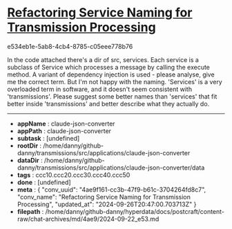 # [Refactoring Service Naming for Transmission Processing](https://claude.ai/chat/4ae9f161-cc3b-47f9-b61c-3704264fd8c7)

e534eb1e-5ab8-4cb4-8785-c05eee778b76

In the code attached there's a dir of src, services. Each service is a subclass of Service which processes a message by calling the execute method. A variant of dependency injection is used - please analyse, give me the correct term. But I'm not happy with the naming. 'Services' is a very overloaded term in software, and it doesn't seem consistent with 'transmissions'. Please suggest some better names than 'services' that fit better inside 'transmissions' and better describe what they actually do.

---

* **appName** : claude-json-converter
* **appPath** : claude-json-converter
* **subtask** : [undefined]
* **rootDir** : /home/danny/github-danny/transmissions/src/applications/claude-json-converter
* **dataDir** : /home/danny/github-danny/transmissions/src/applications/claude-json-converter/data
* **tags** : ccc10.ccc20.ccc30.ccc40.ccc50
* **done** : [undefined]
* **meta** : {
  "conv_uuid": "4ae9f161-cc3b-47f9-b61c-3704264fd8c7",
  "conv_name": "Refactoring Service Naming for Transmission Processing",
  "updated_at": "2024-09-26T20:47:00.703713Z"
}
* **filepath** : /home/danny/github-danny/hyperdata/docs/postcraft/content-raw/chat-archives/md/4ae9/2024-09-22_e53.md